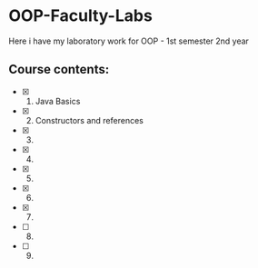 # OOP-Faculty-Labs
Here i have my laboratory work for OOP - 1st semester 2nd year
## Course contents:
 - [x] 1. Java Basics
 - [x] 2. Constructors and references
 - [x] 3.
 - [x] 4.
 - [x] 5.
 - [x] 6.
 - [x] 7.
 - [ ] 8.
 - [ ] 9.
